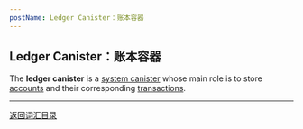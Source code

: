 ```yaml
---
postName: Ledger Canister：账本容器
---
```

## Ledger Canister：账本容器

The **ledger canister** is a [system canister](../S/systemcanister) whose main role is to store [accounts](../A/account) and their corresponding [transactions](../T/transactions).

---
[返回词汇目录](../glossary)